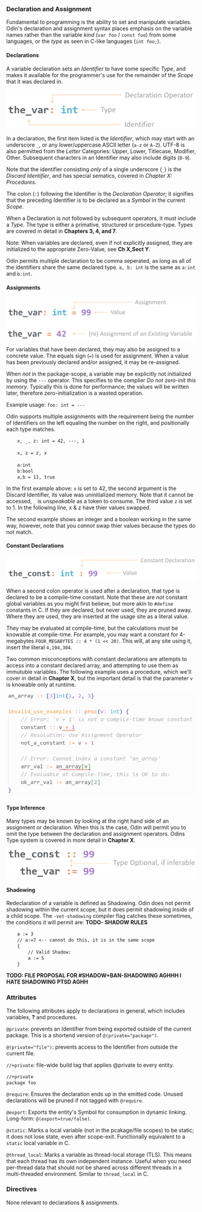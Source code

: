 ### Declaration and Assignment

Fundamental to programming is the ability to set and manipulate variables. Odin's declaration and assignment syntax places emphasis on the variable names rather than the variable _kind_ (`var foo` / `const foo`) from some languages, or the _type_ as seen in C-like languages (`int foo;`).

#### Declarations

A variable declaration sets an _Identifier_ to have some specific _Type_, and makes it available for the programmer's use for the remainder of the _Scope_ that it was declared in.

![Declaration Syntax](./images/02_00_declaration.png "Declaration Syntax")

In a declaration, the first item listed is the _Identifier_, which may start with an underscore `_`, or any lower/uppercase ASCII letter (`a-z` or `A-Z`). UTF-8 is also permitted from the _Letter_ Categories: Upper, Lower, Titlecase, Modifier, Other. Subsequent characters in an Identifier may also include digits (`0-9`).

Note that the identifier consisting _only_ of a single underscore (`_`) is the _Discard Identifier_, and has special sematics, covered in _Chapter X: Procedures_.

The colon (`:`) following the Identifier is the _Declaration Operator_; it signifies that the preceding Identifier is to be declared as a _Symbol_ in the current _Scope_.

When a Declaration is not followed by subsequent operators, it must include a _Type_. The type is either a primative, structured or procedure-type. Types are covered in detail in **Chapters 3, 4, and 7**.

Note: When variables are declared, even if not explicitly assigned, they are initialized to the appropriate Zero-Value, see **Ch X,Sect Y**.

Odin permits multiple declaration to be comma seperated, as long as all of the identifiers share the same declared type. `a, b: int` is the same as `a:int` and `b:int`.

#### Assignments

![Assignment Syntax](./images/02_01_assignment.png "Assignment Syntax")

For variables that have been declared, they may also be assigned to a concrete value. The equals sign (`=`) is used for assignment. When a value has been previously declared and/or assigned, it may be re-assigned.

When _not_ in the package-scope, a variable may be explicitly not initialized by using the `---` operator. This specifies to the complier _Do not zero-init this memory_. Typically this is done for performance; the values will be written later, therefore zero-initialization is a wasted operation.

Example usage: `foo: int = ---`

Odin supports multiple assignments with the requirement being the number of Identifiers on the left equaling the number on the right, and positionally each type matches.

```odin
	x, _, z: int = 42, ---, 1

	x, z = z, x

	a:int
	b:bool
	a,b = 11, true
```

In the first example above: `x` is set to 42, the second argument is the Discard Identifier, its value was uninitialized memory. Note that it cannot be accessed, `_` is _unspeakable_ as a token to consume. The third value `z` is set to 1. In the following line, x & z have thier values swapped.

The second example shows an integer and a boolean working in the same way, however, note that you _cannot_ swap thier values because the types do not match.

#### Constant Declarations

![Constant Declaration](./images/02_02_constant_decl.png "Constant Declaration")

When a second colon operator is used after a declaration, that type is declared to be a compile-time constant. Note that these are _not_ constant global variables as you might first believe, but more akin to `#define` constants in C. If they are declared, but never used, they are pruned away. Where they are used, they are inserted at the usage site as a literal value.

They may be evaluated at compile-time, but the calculations must be knowable at compile-time. For example, you may want a constant for 4-megabytes `FOUR_MEGABYTES :: 4 * (1 << 20)`. This will, at any site using it, insert the literal `4,194,304`.

Two common misconceptions with constant declarations are attempts to access into a constant declared array, and attempting to use them as immutuble variables. The following example uses a procedure, which we'll cover in detail in **Chapter X**, but the important detail is that the parameter `v` is knowable only at runtime.

![invalid_constant](./images/02_03_invalid_use_of_constants.png "invalid_constant")

#### Type Inference

Many types may be known by looking at the right hand side of an assignment or declaration. When this is the case, Odin will permit you to omit the type between the declaration and assignment operators. Odins Type system is covered in more detail in **Chapter X**.

![type inference](./images/02_04_type_inference.png "type inference")

#### Shadowing

Redeclaration of a variable is defined as Shadowing. Odin does not permit shadowing within the current scope, but it does permit shadowing inside of a child scope. The `-vet-shadowing` compiler flag catches these sometimes, the conditions it will permit are: **TODO- SHADOW RULES**

```odin
	a := 3
	// a:=7 <-- cannot do this, it is in the same scope
	{
		// Valid Shadow:
		a := 5
	}
```

**TODO: FILE PROPOSAL FOR #SHADOW+BAN-SHADOWING AGHHH I HATE SHADOWING PTSD AGHH**

### Attributes

The following attributes apply to declarations in general, which includes variables, **?** and procedures.

`@private`: prevents an Identifier from being exported outside of the current package. This is a shortend version of `@(private="package")`.

`@(private="file")`: prevents access to the Identifier from outside the current file.

`//+private`: file-wide build tag that applies @private to every entity.

```odin
//+private
package foo
```

`@require`: Ensures the declaration ends up in the emitted code. Unused declarations will be pruned if not tagged with `@require`.

`@export`: Exports the entity's Symbol for consumption in dynamic linking. Long-form: `@(export=true/false)`.

`@static`: Marks a local variable (not in the pcakage/file scopes) to be static; it does not lose state, even after scope-exit. Functionally equivalent to a `static` local variable in C.

`@thread_local`: Marks a variable as thread-local storage (TLS). This means that each thread has its own independent instance. Useful when you need per-thread data that should not be shared across different threads in a multi-threaded environment. Similar to `thread_local` in C.

### Directives

None relevant to declarations & assignments.
